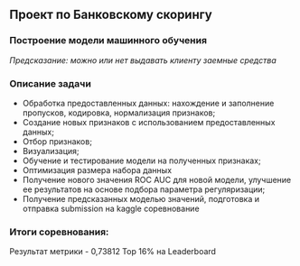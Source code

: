## Проект по Банковскому скорингу

### Построение модели машинного обучения
_Предсказание: можно или нет выдавать клиенту заемные средства_

### Описание задачи
- Обработка предоставленных данных: нахождение и заполнение пропусков, кодировка, нормализация признаков;
- Создание новых признаков с использованием предоставленных данных;
- Отбор признаков;
- Визуализация;
- Обучение и тестирование модели на полученных признаках;
- Оптимизация размера набора данных 
- Получение нового значения ROC AUC для новой модели, улучшение ее результатов на основе подбора параметра регуляризации;
- Получение предсказанных моделью значений, подготовка и отправка submission на kaggle соревнование

### Итоги соревнования:
Результат метрики - 0,73812
Top 16% на Leaderboard